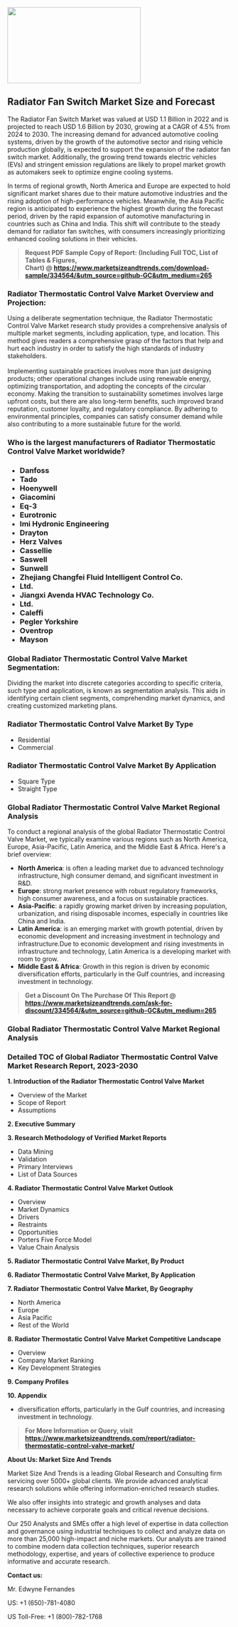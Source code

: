 <p><img class="alignnone size-medium wp-image-20088" src="https://ffe5etoiles.com/wp-content/uploads/2024/12/MST1-300x171.png" alt="" width="300" height="171" /></p><h2>Radiator Fan Switch Market Size and Forecast</h2><p>The Radiator Fan Switch Market was valued at USD 1.1 Billion in 2022 and is projected to reach USD 1.6 Billion by 2030, growing at a CAGR of 4.5% from 2024 to 2030. The increasing demand for advanced automotive cooling systems, driven by the growth of the automotive sector and rising vehicle production globally, is expected to support the expansion of the radiator fan switch market. Additionally, the growing trend towards electric vehicles (EVs) and stringent emission regulations are likely to propel market growth as automakers seek to optimize engine cooling systems.</p><p>In terms of regional growth, North America and Europe are expected to hold significant market shares due to their mature automotive industries and the rising adoption of high-performance vehicles. Meanwhile, the Asia Pacific region is anticipated to experience the highest growth during the forecast period, driven by the rapid expansion of automotive manufacturing in countries such as China and India. This shift will contribute to the steady demand for radiator fan switches, with consumers increasingly prioritizing enhanced cooling solutions in their vehicles.</p></p><blockquote id="" class=""><strong>Request PDF Sample Copy of Report: (Including Full TOC, List of Tables &amp; Figures, Chart)&nbsp;@&nbsp;<strong><a href="https://www.marketsizeandtrends.com/download-sample/334564/&utm_source=github-GC&utm_medium=265" target="_blank">https://www.marketsizeandtrends.com/download-sample/334564/&utm_source=github-GC&utm_medium=265</a></strong></strong></blockquote><h3 id="" class="">Radiator Thermostatic Control Valve Market&nbsp;Overview and Projection:</h3><p id="" class="">Using a deliberate segmentation technique, the Radiator Thermostatic Control Valve Market research study provides a comprehensive analysis of multiple market segments, including application, type, and location. This method gives readers a comprehensive grasp of the factors that help and hurt each industry in order to satisfy the high standards of industry stakeholders. <br /> <br />Implementing sustainable practices involves more than just designing products; other operational changes include using renewable energy, optimizing transportation, and adopting the concepts of the circular economy. Making the transition to sustainability sometimes involves large upfront costs, but there are also long-term benefits, such improved brand reputation, customer loyalty, and regulatory compliance. By adhering to environmental principles, companies can satisfy consumer demand while also contributing to a more sustainable future for the world.</p><h3 id="" class="">Who is the largest manufacturers of&nbsp;Radiator Thermostatic Control Valve Market worldwide?</h3><h3 class=""><p><ul><li>Danfoss </li><li> Tado </li><li> Hoenywell </li><li> Giacomini </li><li> Eq-3 </li><li> Eurotronic </li><li> Imi Hydronic Engineering </li><li> Drayton </li><li> Herz Valves </li><li> Cassellie </li><li> Saswell </li><li> Sunwell </li><li> Zhejiang Changfei Fluid Intelligent Control Co. </li><li> Ltd. </li><li> Jiangxi Avenda HVAC Technology Co. </li><li> Ltd. </li><li> Caleffi </li><li> Pegler Yorkshire </li><li> Oventrop </li><li> Mayson</li></ul></p></h3><h3 id="" class="">Global&nbsp;Radiator Thermostatic Control Valve Market Segmentation:</h3><p id="" class="">Dividing the market into discrete categories according to specific criteria, such type and application, is known as segmentation analysis. This aids in identifying certain client segments, comprehending market dynamics, and creating customized marketing plans.</p><h3 id="" class="">Radiator Thermostatic Control Valve Market&nbsp;By Type</h3><p><p><ul><li>Residential</li><li> Commercial</p></li></ul></p></p><h3 id="" class="">Radiator Thermostatic Control Valve Market&nbsp;By Application</h3><p class=""><p><ul><li>Square Type</li><li> Straight Type</li></ul></p></p><h3 id="" class="">Global Radiator Thermostatic Control Valve Market Regional Analysis</h3><p id="" class="">To conduct a regional analysis of the global Radiator Thermostatic Control Valve Market, we typically examine various regions such as North America, Europe, Asia-Pacific, Latin America, and the Middle East &amp; Africa. Here's a brief overview:</p><ul><li><strong>North America</strong>: is often a leading market due to advanced technology infrastructure, high consumer demand, and significant investment in R&amp;D.</li><li><strong>Europe</strong>: strong market presence with robust regulatory frameworks, high consumer awareness, and a focus on sustainable practices.</li><li><strong>Asia-Pacific</strong>: a rapidly growing market driven by increasing population, urbanization, and rising disposable incomes, especially in countries like China and India.</li><li><strong>Latin America</strong>: is an emerging market with growth potential, driven by economic development and increasing investment in technology and infrastructure.Due to economic development and rising investments in infrastructure and technology, Latin America is a developing market with room to grow.</li><li><strong>Middle East &amp; Africa</strong>: Growth in this region is driven by economic diversification efforts, particularly in the Gulf countries, and increasing investment in technology.</li></ul><blockquote id="" class=""><strong>Get a Discount On The Purchase Of This Report @ <strong><a href="https://www.marketsizeandtrends.com/ask-for-discount/334564/&utm_source=github-GC&utm_medium=265" target="_blank">https://www.marketsizeandtrends.com/ask-for-discount/334564/&utm_source=github-GC&utm_medium=265</a></strong></strong></blockquote><h3 id="" class="">Global Radiator Thermostatic Control Valve Market Regional Analysis</h3><h3 id="" class="">Detailed TOC of Global Radiator Thermostatic Control Valve Market Research Report, 2023-2030</h3><p id="" class=""><strong>1. Introduction of the Radiator Thermostatic Control Valve Market</strong></p><ul><li>Overview of the Market</li><li>Scope of Report</li><li>Assumptions</li></ul><p id="" class=""><strong>2. Executive Summary</strong></p><p id="" class=""><strong>3. Research Methodology of Verified Market Reports</strong></p><ul><li>Data Mining</li><li>Validation</li><li>Primary Interviews</li><li>List of Data Sources</li></ul><p id="" class=""><strong>4. Radiator Thermostatic Control Valve Market Outlook</strong></p><ul><li>Overview</li><li>Market Dynamics</li><li>Drivers</li><li>Restraints</li><li>Opportunities</li><li>Porters Five Force Model</li><li>Value Chain Analysis</li></ul><p id="" class=""><strong>5. Radiator Thermostatic Control Valve Market, By Product</strong></p><p id="" class=""><strong>6. Radiator Thermostatic Control Valve Market, By Application</strong></p><p id="" class=""><strong>7. Radiator Thermostatic Control Valve Market, By Geography</strong></p><ul><li>North America</li><li>Europe</li><li>Asia Pacific</li><li>Rest of the World</li></ul><p id="" class=""><strong>8. Radiator Thermostatic Control Valve Market Competitive Landscape</strong></p><ul><li>Overview</li><li>Company Market Ranking</li><li>Key Development Strategies</li></ul><p id="" class=""><strong>9. Company Profiles</strong></p><p id="" class=""><strong>10. Appendix</strong></p><ul><li>diversification efforts, particularly in the Gulf countries, and increasing investment in technology.</li></ul><blockquote id="" class=""><strong>For More Information or Query, visit <strong><strong><a href="https://www.marketsizeandtrends.com/report/radiator-thermostatic-control-valve-market/" target="_blank">https://www.marketsizeandtrends.com/report/radiator-thermostatic-control-valve-market/</a></strong></strong></strong></blockquote><p id="" class=""><strong>About Us: Market Size And Trends</strong></p><p id="" class="">Market Size And Trends is a leading Global Research and Consulting firm servicing over 5000+ global clients. We provide advanced analytical research solutions while offering information-enriched research studies.</p><p id="" class="">We also offer insights into strategic and growth analyses and data necessary to achieve corporate goals and critical revenue decisions.</p><p id="" class="">Our 250 Analysts and SMEs offer a high level of expertise in data collection and governance using industrial techniques to collect and analyze data on more than 25,000 high-impact and niche markets. Our analysts are trained to combine modern data collection techniques, superior research methodology, expertise, and years of collective experience to produce informative and accurate research.</p><p id="" class=""><strong>Contact us:</strong></p><p id="" class="">Mr. Edwyne Fernandes</p><p id="" class="">US: +1 (650)-781-4080</p><p id="" class="">US Toll-Free: +1 (800)-782-1768</p>
